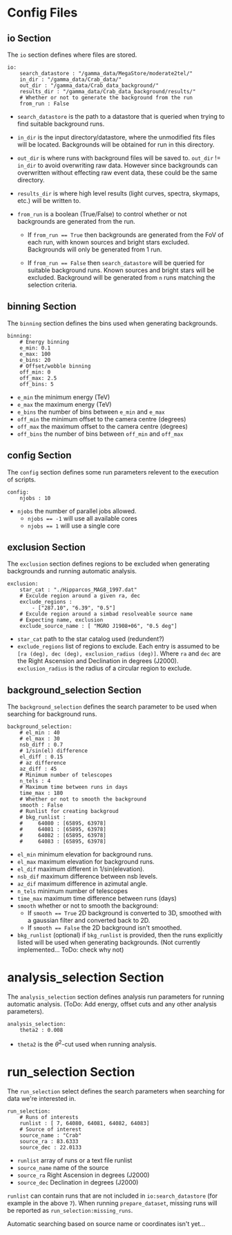 # Config Files

## io Section

The `io` section defines where files are stored.
```
io:
    search_datastore : "/gamma_data/MegaStore/moderate2tel/"
    in_dir : "/gamma_data/Crab_data/"
    out_dir : "/gamma_data/Crab_data_background/"
    results_dir : "/gamma_data/Crab_data_background/results/"
    # Whether or not to generate the background from the run
    from_run : False  
```

* `search_datastore` is the path to a datastore that is queried when trying to find suitable background runs.

* `in_dir` is the input directory/datastore, where the unmodified fits files will be located. Backgrounds will be obtained for run in this directory.

* `out_dir` is where runs with background files will be saved to. `out_dir` != `in_dir` to avoid overwriting raw data. However since backgrounds can overwritten without effecting raw event data, these could be the same directory.

* `results_dir` is where high level results (light curves, spectra, skymaps, etc.) will be written to.

* `from_run` is a boolean (True/False) to control whether or not backgrounds are generated from the run. 

    * If `from_run == True` then backgrounds are generated from the FoV of each run, with known sources and bright stars excluded. Backgrounds will only be generated from 1 run.
    
    * If  `from_run == False` then `search_datastore` will be queried for suitable background runs. Known sources and bright stars will be excluded. Background will be generated from `n` runs matching the selection criteria.

## binning Section

The `binning` section defines the bins used when generating backgrounds. 

```
binning:
    # Energy binning
    e_min: 0.1
    e_max: 100
    e_bins: 20
    # Offset/wobble binning
    off_min: 0
    off_max: 2.5
    off_bins: 5
```

* `e_min` the minimum energy (TeV) 
* `e_max` the maximum energy (TeV) 
* `e_bins` the number of bins between `e_min` and `e_max`
* `off_min` the minimum offset to the camera centre (degrees)
* `off_max` the maximum offset to the camera centre (degrees)
* `off_bins` the number of bins between `off_min` and `off_max`



## config Section

The `config` section defines some run parameters relevent to the execution of scripts.

```
config:
    njobs : 10
```

* `njobs` the number of parallel jobs allowed. 
    * `njobs == -1` will use all available cores
    * `njobs == 1` will use a single core



## exclusion Section
The `exclusion` section defines regions to be excluded when generating backgrounds and running automatic analysis.

```
exclusion:
    star_cat : "./Hipparcos_MAG8_1997.dat"
    # Exculde region around a given ra, dec
    exclude_regions :
        - ["287.10", "6.39", "0.5"]
    # Exculde region around a simbad resolveable source name
    # Expecting name, exclusion
    exclude_source_name : [ "MGRO J1908+06", "0.5 deg"]
```


* `star_cat` path to the star catalog used (redundent?)
* `exclude_regions` list of regions to exclude. Each entry is assumed to be `[ra (deg), dec (deg), exclusion_radius (deg)]`. Where `ra` and `dec` are the Right Ascension and Declination in degrees (J2000). `exclusion_radius` is the radius of a circular region to exclude. 



## background_selection Section

The `background_selection` defines the search parameter to be used when searching for background runs.

```
background_selection:
    # el_min : 40
    # el_max : 30
    nsb_diff : 0.7
    # 1/sin(el) difference
    el_diff : 0.15
    # az difference
    az_diff : 45
    # Minimum number of telescopes
    n_tels : 4
    # Maximum time between runs in days
    time_max : 180
    # Whether or not to smooth the background
    smooth : False
    # Runlist for creating backgroud
    # bkg_runlist : 
    #     64080 : [65895, 63978]
    #     64081 : [65895, 63978]
    #     64082 : [65895, 63978]
    #     64083 : [65895, 63978]
```

* `el_min` minimum elevation for background runs.
* `el_max` maximum elevation for background runs.
* `el_dif` maximum different in 1/sin(elevation).
* `nsb_dif` maximum difference between nsb levels.
* `az_dif` maximum difference in azimutal angle.
* `n_tels` minimum number of telescopes
* `time_max` maximum time difference between runs (days)
* `smooth` whether or not to smooth the background:
    * If `smooth == True` 2D background is converted to 3D, smoothed with a gaussian filter and converted back to 2D.
    * If `smooth == False` the 2D background isn't smoothed.
* `bkg_runlist` (optional) if `bkg_runlist` is provided, then the runs explicitly listed will be used when generating backgrounds. (Not currently implemented... ToDo: check why not)


# analysis_selection Section

The `analysis_selection` section defines analysis run parameters for running automatic analysis. (ToDo: Add energy, offset cuts and any other analysis parameters).

```
analysis_selection:
    theta2 : 0.008
```

* `theta2` is the $\theta^2$-cut used when running analysis.


# run_selection Section

The `run_selection` select defines the search parameters when searching for data we're interested in.

```
run_selection:
    # Runs of interests
    runlist : [ 7, 64080, 64081, 64082, 64083]    
    # Source of interest
    source_name : "Crab"
    source_ra : 83.6333
    source_dec : 22.0133
```

* `runlist` array of runs or a text file runlist
* `source_name` name of the source
* `source_ra` Right Ascension in degrees (J2000)
* `source_dec`  Declination in degrees (J2000)


`runlist` can contain runs that are not included in `io:search_datastore` (for example in the above `7`). When running `prepare_dataset`, missing runs will be reported as `run_selection:missing_runs`.

Automatic searching based on source name or coordinates isn't yet...